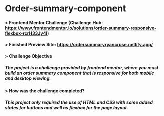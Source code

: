 # Order-summary-component

#### > Frontend Mentor Challenge (Challenge Hub: https://www.frontendmentor.io/solutions/order-summary-responsive-flexbox-rcrH33Jy4l)

#### > Finished Preview Site: https://ordersummaryryancruse.netlify.app/

#### > Challenge Objective

##### The project is a challenge provided by frontend mentor, where you must build an order summary component that is responsive for both mobile and desktop viewing.

#### > How was the challenge completed?

##### This project only required the use of HTML and CSS with some added states for buttons and well as flexbox for the page layout.

